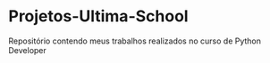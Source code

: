 # Projetos-Ultima-School
Repositório contendo meus trabalhos realizados no curso de Python Developer
